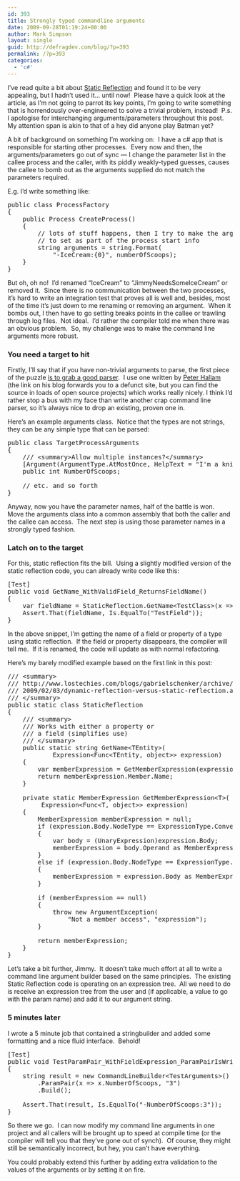 ```yaml
---
id: 393
title: Strongly typed commandline arguments
date: 2009-09-28T01:19:24+00:00
author: Mark Simpson
layout: single
guid: http://defragdev.com/blog/?p=393
permalink: /?p=393
categories:
  - 'c#'
---
```

I&#8217;ve read quite a bit about [Static Reflection](http://blog.jagregory.com/2009/01/26/introduction-to-static-reflection/ "Static Reflection") and found it to be very appealing, but I hadn&#8217;t used it&#8230; until now!  Please have a quick look at the article, as I&#8217;m not going to parrot its key points, I&#8217;m going to write something that is horrendously over-engineered to solve a trivial problem, instead!  P.s. I apologise for interchanging arguments/parameters throughout this post.  My attention span is akin to that of a hey did anyone play Batman yet?

A bit of background on something I&#8217;m working on:  I have a c# app that is responsible for starting other processes.  Every now and then, the arguments/parameters go out of sync &#8212; I change the parameter list in the callee process and the caller, with its piddly weakly-typed guesses, causes the callee to bomb out as the arguments supplied do not match the parameters required.

E.g. I&#8217;d write something like:

<pre>public class ProcessFactory
{
    public Process CreateProcess()
    {
        // lots of stuff happens, then I try to make the arguments string
        // to set as part of the process start info
        string arguments = string.Format(
            "-IceCream:{0}", numberOfScoops);
    }
}</pre>

But oh, oh no!  I&#8217;d renamed &#8220;IceCream&#8221; to &#8220;JimmyNeedsSomeIceCream&#8221; or removed it.  Since there is no communication between the two processes, it&#8217;s hard to write an integration test that proves all is well and, besides, most of the time it&#8217;s just down to me renaming or removing an argument.  When it bombs out, I then have to go setting breaks points in the callee or trawling through log files.  Not ideal.  I&#8217;d rather the compiler told me when there was an obvious problem.  So, my challenge was to make the command line arguments more robust.

### You need a target to hit

Firstly, I&#8217;ll say that if you have non-trivial arguments to parse, the first piece of the puzzle [is to grab a good parser](http://stackoverflow.com/questions/491595/best-way-to-parse-command-line-arguments-in-c).  I use one written by [Peter Hallam](http://blogs.msdn.com/peterhal/archive/2004/10/23/246731.aspx) (the link on his blog forwards you to a defunct site, but you can find the source in loads of open source projects) which works really nicely. I think I&#8217;d rather stop a bus with my face than write another crap command line parser, so it&#8217;s always nice to drop an existing, proven one in.

Here&#8217;s an example arguments class.  Notice that the types are not strings, they can be any simple type that can be parsed:

<pre>public class TargetProcessArguments
{
    /// &lt;summary&gt;Allow multiple instances?&lt;/summary&gt;
    [Argument(ArgumentType.AtMostOnce, HelpText = "I'm a knife.  Knifin' around.")]
    public int NumberOfScoops;

    // etc. and so forth
}</pre>

Anyway, now you have the parameter names, half of the battle is won.  Move the arguments class into a common assembly that both the caller and the callee can access.  The next step is using those parameter names in a strongly typed fashion.

### Latch on to the target

For this, static reflection fits the bill.  Using a slightly modified version of the static reflection code, you can already write code like this:

<pre>[Test]
public void GetName_WithValidField_ReturnsFieldName()
{
    var fieldName = StaticReflection.GetName&lt;TestClass&gt;(x =&gt; x.TestField);
    Assert.That(fieldName, Is.EqualTo("TestField"));
}</pre>

In the above snippet, I&#8217;m getting the name of a field or property of a type using static reflection.  If the field or property disappears, the compiler will tell me.  If it is renamed, the code will update as with normal refactoring.

Here&#8217;s my barely modified example based on the first link in this post:

<pre>/// &lt;summary&gt;
/// http://www.lostechies.com/blogs/gabrielschenker/archive/
/// 2009/02/03/dynamic-reflection-versus-static-reflection.aspx
/// &lt;/summary&gt;
public static class StaticReflection
{
    /// &lt;summary&gt;
    /// Works with either a property or
    /// a field (simplifies use)
    /// &lt;/summary&gt;
    public static string GetName&lt;TEntity&gt;(
            Expression&lt;Func&lt;TEntity, object&gt;&gt; expression)
    {
        var memberExpression = GetMemberExpression(expression);
        return memberExpression.Member.Name;
    }

    private static MemberExpression GetMemberExpression&lt;T&gt;(
         Expression&lt;Func&lt;T, object&gt;&gt; expression)
    {
        MemberExpression memberExpression = null;
        if (expression.Body.NodeType == ExpressionType.Convert)
        {
            var body = (UnaryExpression)expression.Body;
            memberExpression = body.Operand as MemberExpression;
        }
        else if (expression.Body.NodeType == ExpressionType.MemberAccess)
        {
            memberExpression = expression.Body as MemberExpression;
        }

        if (memberExpression == null)
        {
            throw new ArgumentException(
                "Not a member access", "expression");
        }

        return memberExpression;
    }
}</pre>

Let&#8217;s take a bit further, Jimmy.  It doesn&#8217;t take much effort at all to write a command line argument builder based on the same principles.  The existing Static Reflection code is operating on an expression tree.  All we need to do is receive an expression tree from the user and (if applicable, a value to go with the param name) and add it to our argument string.

### 5 minutes later

I wrote a 5 minute job that contained a stringbuilder and added some formatting and a nice fluid interface.  Behold!

<pre>[Test]
public void TestParamPair_WithFieldExpression_ParamPairIsWrittenCorrectly()
{
    string result = new CommandLineBuilder&lt;TestArguments&gt;()
        .ParamPair(x =&gt; x.NumberOfScoops, "3")
        .Build();

    Assert.That(result, Is.EqualTo("-NumberOfScoops:3"));
}</pre>

So there we go.  I can now modify my command line arguments in one project and all callers will be brought up to speed at compile time (or the compiler will tell you that they&#8217;ve gone out of synch).  Of course, they might still be semantically incorrect, but hey, you can&#8217;t have everything.

You could probably extend this further by adding extra validation to the values of the arguments or by setting it on fire.